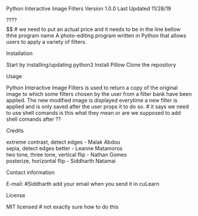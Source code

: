 Python Interactive Image Filters Version 1.0.0 Last Updated 11/28/19

???? $$$$$$ # we need to put an actual price and it needs to be in the line bellow thhe program name
A photo-editing program written in Python that allows users to apply a variety of filters.


Installation

Start by installing/updating python3
Install Pillow 
Clone the repository


Usage

Python Interactive Image Filters is used to return a copy of the original image to which some filters chosen by the user from a filter
bank have been applied. The new modified image is displayed everytime a new filter is applied and is only saved after the user props it to
do so. # it says we need to use shell comands is this what they mean or are we supposed to add shell comands after ??


Credits

extreme contrast, detect edges - Malak Abdou      
sepia, detect edges better - Leanne Matamoros    
two tone, three tone, vertical flip - Nathan Gomes   
posterize, horizontal flip - Siddharth Natamai   


Contact information

E-mail:      #Siddharth add your email when you send it in cuLearn


License

MIT licensed # not exactly sure how to do this
